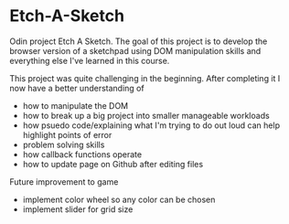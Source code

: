 # Etch-A-Sketch
Odin project Etch A Sketch. 
The goal of this project is to develop the browser version of a sketchpad using DOM manipulation skills and everything else I've learned in this course. 

This project was quite challenging in the beginning. After completing it I now have a better understanding of
- how to manipulate the DOM
- how to break up a big project into smaller manageable workloads
- how psuedo code/explaining what I'm trying to do out loud can help highlight points of error
- problem solving skills
- how callback functions operate
- how to update page on Github after editing files

Future improvement to game
- implement color wheel so any color can be chosen 
- implement slider for grid size 
